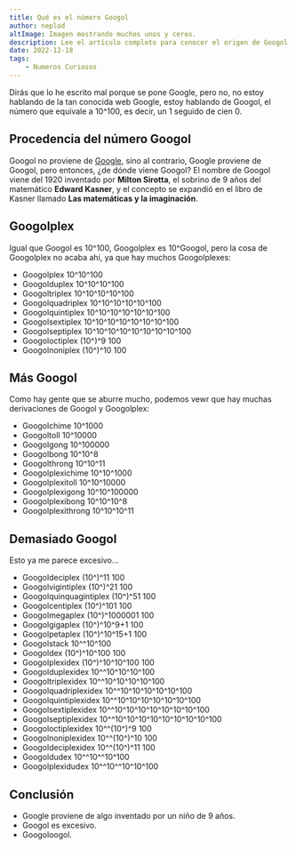 ```yaml
---
title: Qué es el número Googol
author: neplod
altImage: Imagen mostrando muchos unos y ceros.
description: Lee el artículo completo para conocer el origen de Googol y su relación con Google.
date: 2022-12-18
tags:
    - Numeros Curiosos
---
```


Dirás que lo he escrito mal porque se pone Google, pero no, no estoy hablando de la tan conocida web Google, estoy hablando de Googol, el número que equivale a 10^100, es decir, un 1 seguido de cien 0.

## Procedencia del número Googol

Googol no proviene de [Google](https://google.es), sino al contrario, Google proviene de Googol, pero entonces, ¿de dónde viene Googol? El nombre de Googol viene del 1920 inventado por **Milton Sirotta**, el sobrino de 9 años del matemático **Edward Kasner**, y el concepto se expandió en el libro de Kasner llamado **Las matemáticas y la imaginación**.

## Googolplex

Igual que Googol es 10^100, Googolplex es 10^Googol, pero la cosa de Googolplex no acaba ahí, ya que hay muchos Googolplexes:

- Googolplex 10^10^100
- Googolduplex 10^10^10^100
- Googoltriplex 10^10^10^10^100
- Googolquadriplex 10^10^10^10^10^100
- Googolquintiplex 10^10^10^10^10^10^100
- Googolsextiplex 10^10^10^10^10^10^10^100
- Googolseptiplex 10^10^10^10^10^10^10^10^100
- Googoloctiplex (10^)^9 100
- Googolnoniplex (10^)^10 100

## Más Googol

Como hay gente que se aburre mucho, podemos vewr que hay muchas derivaciones de Googol y Googolplex:

- Googolchime 10^1000
- Googoltoll 10^10000
- Googolgong 10^100000
- Googolbong 10^10^8
- Googolthrong 10^10^11
- Googolplexichime 10^10^1000
- Googolplexitoll 10^10^10000
- Googolplexigong 10^10^100000
- Googolplexibong 10^10^10^8
- Googolplexithrong 10^10^10^11

## Demasiado Googol

Esto ya me parece excesivo…

- Googoldeciplex (10^)^11 100
- Googolvigintiplex (10^)^21 100
- Googolquinquagintiplex (10^)^51 100
- Googolcentiplex (10^)^101 100
- Googolmegaplex (10^)^1000001 100
- Googolgigaplex (10^)^10^9+1 100
- Googolpetaplex (10^)^10^15+1 100
- Googolstack 10^^10^100
- Googoldex (10^)^10^100 100
- Googolplexidex (10^)^10^10^100 100
- Googolduplexidex 10^^10^10^10^100
- Googoltriplexidex 10^^10^10^10^10^100
- Googolquadriplexidex 10^^10^10^10^10^10^100
- Googolquintiplexidex 10^^10^10^10^10^10^10^100
- Googolsextiplexidex 10^^10^10^10^10^10^10^10^100
- Googolseptiplexidex 10^^10^10^10^10^10^10^10^10^100
- Googoloctiplexidex 10^^(10^)^9 100
- Googolnoniplexidex 10^^(10^)^10 100
- Googoldeciplexidex 10^^(10^)^11 100
- Googoldudex 10^^10^^10^100
- Googolplexidudex 10^^10^^10^10^100

## Conclusión

- Google proviene de algo inventado por un niño de 9 años.
- Googol es excesivo.
- Googoloogol.